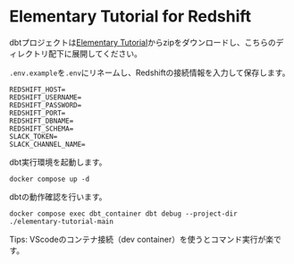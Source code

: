 # Elementary Tutorial for Redshift

dbtプロジェクトは[Elementary Tutorial](https://docs.elementary-data.com/tutorial/setup)からzipをダウンロードし、こちらのディレクトリ配下に展開してください。

`.env.example`を`.env`にリネームし、Redshiftの接続情報を入力して保存します。

```shell
REDSHIFT_HOST=
REDSHIFT_USERNAME=
REDSHIFT_PASSWORD=
REDSHIFT_PORT=
REDSHIFT_DBNAME=
REDSHIFT_SCHEMA=
SLACK_TOKEN=
SLACK_CHANNEL_NAME=
```

dbt実行環境を起動します。

```shell
docker compose up -d
```

dbtの動作確認を行います。

```shell
docker compose exec dbt_container dbt debug --project-dir ./elementary-tutorial-main
```

Tips:
VScodeのコンテナ接続（dev container）を使うとコマンド実行が楽です。
